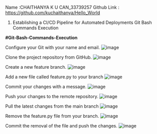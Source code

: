 Name :CHAITHANYA K U
CAN_33739257
Github Link : https://github.com/kuchaithanya/Hello_World

1.	Establishing a CI/CD Pipeline for Automated Deployments
Git Bash Commands Execution

**#Git-Bash-Commands-Execution**

Configure your Git with your name and email.
![image](https://github.com/user-attachments/assets/ff5759d0-42b7-4a4a-8ace-ec91937f7f7c)

Clone the project repository from GitHub. 
![image](https://github.com/user-attachments/assets/2c8596f0-10f0-44ac-8808-0a85a594131a)

Create a new feature branch.
![image](https://github.com/user-attachments/assets/ed479cee-e246-4719-95a1-8bb17beef8e1)

Add a new file called feature.py to your branch
![image](https://github.com/user-attachments/assets/a406dcbb-5bf1-4c40-9ebb-b34d2d212c87)

Commit your changes with a message.
![image](https://github.com/user-attachments/assets/5f4d0ecb-1f62-4aa4-a009-b5157395b9f2)

Push your changes to the remote repository.
![image](https://github.com/user-attachments/assets/93604aac-7346-4551-b24f-0256a2ebf720)

Pull the latest changes from the main branch
![image](https://github.com/user-attachments/assets/e60e4d8a-bb68-45bf-8530-363ae720c51d)

Remove the feature.py file from your branch. 
![image](https://github.com/user-attachments/assets/dbec9c8f-ca5a-4c34-8f76-93720418f2db)

Commit the removal of the file and push the changes. 
![image](https://github.com/user-attachments/assets/0ffbc7f5-fbd8-45c8-bc1f-e2efa5c8bdcc)


